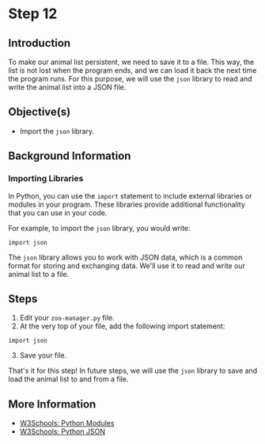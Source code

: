 # Step 12

## Introduction

To make our animal list persistent, we need to save it to a file. This way, the list is not lost when the program ends, and we can load it back the next time the program runs. For this purpose, we will use the `json` library to read and write the animal list into a JSON file.

## Objective(s)

- Import the `json` library.

## Background Information

### Importing Libraries

In Python, you can use the `import` statement to include external libraries or modules in your program. These libraries provide additional functionality that you can use in your code.

For example, to import the `json` library, you would write:

```
import json
```

The `json` library allows you to work with JSON data, which is a common format for storing and exchanging data. We'll use it to read and write our animal list to a file.

## Steps

1. Edit your `zoo-manager.py` file.
2. At the very top of your file, add the following import statement:

```
import json
```

3. Save your file.

That's it for this step! In future steps, we will use the `json` library to save and load the animal list to and from a file.

## More Information

- [W3Schools: Python Modules](https://www.w3schools.com/python/python_modules.asp)
- [W3Schools: Python JSON](https://www.w3schools.com/python/python_json.asp)
